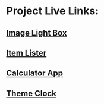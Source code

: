 # Project Live Links:

## [Image Light Box](https://vasu-image-light-box.netlify.app/)

## [Item Lister](https://vasu-item-lister.netlify.app/)

## [Calculator App](https://vasu-calculator-app.netlify.app/)

## [Theme Clock](https://vasu-clock.netlify.app/)
